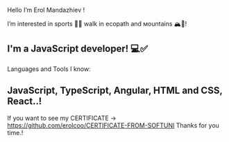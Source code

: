 Hello I’m Erol Mandazhiev  !

I’m interested in sports 🏋️‍♂️ walk in ecopath and мountains 🏔️🌳!

I'm a JavaScript developer! 💻✅
----------------------------------------------
Languages and Tools I know:

JavaScript, TypeScript, Angular, HTML and CSS, React..!
----------------------------------------------
If you want to see my CERTIFICATE -> https://github.com/erolcoo/CERTIFICATE-FROM-SOFTUNI 
Thanks for you time.!
